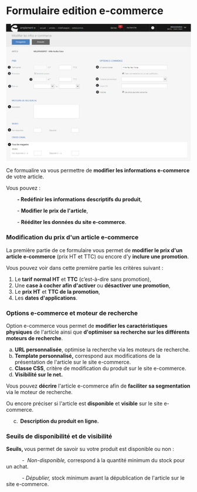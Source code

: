 # Formulaire edition e-commerce


![editecommerce-screenshotciappsimplementecom20150810114954](images/editecommerce-screenshotciappsimplementecom20150810114954.png)


<p>Ce formualire va vous permettre de <strong>modifier les informations e-commerce</strong> de votre article.</p>
<p>Vous pouvez :</p>
<p style="padding-left: 30px;"><strong>- Red&eacute;finir les informations descriptifs du produit</strong>,</p>
<p style="padding-left: 30px;">- <strong>Modifier le prix de l'article</strong>,</p>
<p style="padding-left: 30px;">- <strong>R&eacute;&eacute;diter les donn&eacute;es du site e-commerce</strong>.</p>
<h3>Modification du prix d'un article e-commerce</h3>
<p>La premi&egrave;re partie de ce formulaire vous permet de <strong>modifier le prix d'un article e-commerce</strong> (prix HT et TTC) ou encore d'y <strong>inclure une promotion</strong>.</p>
<p>Vous pouvez voir dans cette premi&egrave;re partie les crit&egrave;res suivant :</p>
<ol>
<li>Le<strong> tarif normal HT</strong> et <strong>TTC</strong> (c&rsquo;est-&agrave;-dire sans promotion),</li>
<li>Une <strong>case &agrave; cocher afin d'activer</strong> ou <strong>d&eacute;sactiver une promotion</strong>,</li>
<li>Le <strong>prix HT</strong> et <strong>TTC de la promotion</strong>,</li>
<li>Les <strong>dates d'applications</strong>.</li>
</ol>
<h3>Options e-commerce et moteur de recherche</h3>
<p>Option e-commerce vous permet de <strong>modifier les caract&eacute;ristiques physiques</strong> de l'article ainsi que <strong>d'optimiser sa recherche sur les diff&eacute;rents moteurs de recherche</strong>.</p>
<ol type="a">
<li><strong>URL personnalis&eacute;e</strong>, optimise la recherche via les moteurs de recherche.</li>
<li><strong>Template personnalis&eacute;,</strong> correspond aux modifications de la pr&eacute;sentation de l'article sur le site e-commerce.</li>
<li><strong>Classe CSS</strong>, crit&egrave;re de modification du produit sur le site e-commerce.</li>
<li><strong>Visibilit&eacute; sur le net.</strong></li>
</ol>
<p>Vous pouvez <strong>d&eacute;crire</strong> l'article e-commerce afin de <strong>faciliter</strong> <strong>sa segmentation</strong> via le moteur de recherche.</p>
<p>Ou encore pr&eacute;ciser si l'article est <strong>disponible</strong> et <strong>visible</strong> sur le site e-commerce.</p>
<p><strong>&nbsp;&nbsp;&nbsp;&nbsp;&nbsp;&nbsp;</strong>c.<strong>&nbsp;&nbsp;Description du produit en ligne.</strong></p>
<h3>Seuils de disponibilit&eacute; et de visibilit&eacute;</h3>
<p><strong>Seuils, </strong>vous permet de savoir su votre produit est disponible ou non :</p>
<p>&nbsp;&nbsp;&nbsp;&nbsp;&nbsp;&nbsp;&nbsp;&nbsp;&nbsp;&nbsp; -&nbsp; <em>Non-disponible, </em>correspond &agrave; la quantit&eacute; minimum du stock pour un achat.</p>
<p>&nbsp;&nbsp;&nbsp;&nbsp;&nbsp;&nbsp;&nbsp;&nbsp;&nbsp;&nbsp; - <em>D&eacute;publier,</em> stock minimum avant la d&eacute;publication de l'article sur le site e-commerce.</p>

